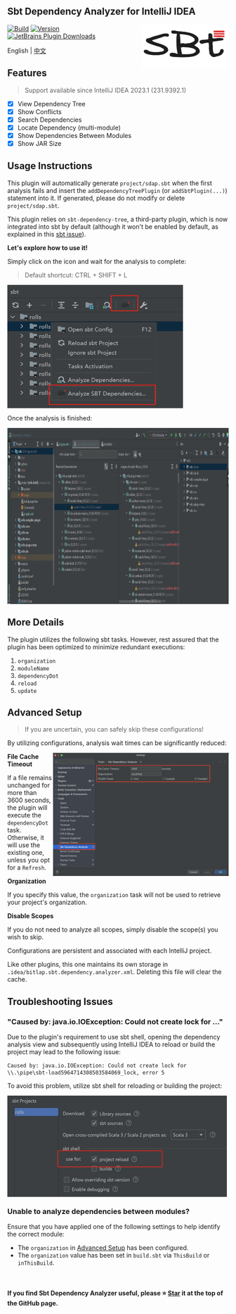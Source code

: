 Sbt Dependency Analyzer for IntelliJ IDEA
---------

<img src="./logo.png" width = "200" height = "100" alt="logo" align="right" />

[![Build](https://github.com/bitlap/intellij-sbt-dependency-analyzer/actions/workflows/ScalaCI.yml/badge.svg)](https://github.com/bitlap/intellij-sbt-dependency-analyzer/actions/workflows/ScalaCI.yml)
[![Version](https://img.shields.io/jetbrains/plugin/v/22427-sbt-dependency-analyzer?label=Version)](https://plugins.jetbrains.com/plugin/22427-sbt-dependency-analyzer/versions)
[![JetBrains Plugin Downloads](https://img.shields.io/jetbrains/plugin/d/22427?label=JetBrains%20Plugin%20Downloads)](https://plugins.jetbrains.com/plugin/22427-sbt-dependency-analyzer)

English | [中文](README-CN.md)

## Features

> Support available since IntelliJ IDEA 2023.1 (231.9392.1)

- [x] View Dependency Tree
- [x] Show Conflicts
- [x] Search Dependencies
- [x] Locate Dependency (multi-module)
- [x] Show Dependencies Between Modules
- [x] Show JAR Size

## Usage Instructions

This plugin will automatically generate `project/sdap.sbt` when the first analysis fails and insert the `addDependencyTreePlugin` (or `addSbtPlugin(...)`) statement into it. If generated, please do not modify or delete `project/sdap.sbt`. 

This plugin relies on `sbt-dependency-tree`, a third-party plugin, which is now integrated into sbt by default (although it won't be enabled by default, as explained in this [sbt issue](https://github.com/sbt/sbt/pull/5880)).

**Let's explore how to use it!**

Simply click on the icon and wait for the analysis to complete:

> Default shortcut: CTRL + SHIFT + L

<img src="./docs/gotoAnalyze1.jpg" width = "400" height = "280" alt="settings" align="center" />

Once the analysis is finished:

<img src="./docs/dependencyTreeConflicts.jpg" width = "1000" height = "400" alt="settings" align="center" />

## More Details

The plugin utilizes the following sbt tasks. However, rest assured that the plugin has been optimized to minimize redundant executions:

1. `organization`
2. `moduleName`
3. `dependencyDot`
4. `reload`
5. `update`

## Advanced Setup

> If you are uncertain, you can safely skip these configurations!

By utilizing configurations, analysis wait times can be significantly reduced:

<img src="./docs/settings.png" width = "400" height = "280" alt="settings" align="right" />

**File Cache Timeout**

If a file remains unchanged for more than 3600 seconds, the plugin will execute the `dependencyDot` task. Otherwise, it will use the existing one, unless you opt for a `Refresh`.

**Organization** 

If you specify this value, the `organization` task will not be used to retrieve your project's organization.

**Disable Scopes**

If you do not need to analyze all scopes, simply disable the scope(s) you wish to skip.

Configurations are persistent and associated with each IntelliJ project.

Like other plugins, this one maintains its own storage in `.idea/bitlap.sbt.dependency.analyzer.xml`. Deleting this file will clear the cache.

## Troubleshooting Issues

### "Caused by: java.io.IOException: Could not create lock for ..."

Due to the plugin's requirement to use sbt shell, opening the dependency analysis view and subsequently using IntelliJ IDEA to reload or build the project may lead to the following issue:
```
Caused by: java.io.IOException: Could not create lock for \\.\pipe\sbt-load5964714308503584069_lock, error 5
```

To avoid this problem, utilize sbt shell for reloading or building the project:

<img src="./docs/sbtShellUseForReload.jpg" width = "500" height = "230" alt="settings" align="center" />

### Unable to analyze dependencies between modules?

Ensure that you have applied one of the following settings to help identify the correct module:
- The `organization` in [Advanced Setup](#advanced-setup) has been configured.
- The `organization` value has been set in `build.sbt` via `ThisBuild` or `inThisBuild`.

<br />

#### If you find Sbt Dependency Analyzer useful, please ⭐️ [Star](https://github.com/bitlap/intellij-sbt-dependency-analyzer) it at the top of the GitHub page.